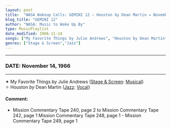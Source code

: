 ```yaml
---
layout: post
title:  "NASA Wakeup Calls: GEMINI 12 ✧ Houston by Dean Martin ✦ November 14, 1966"
blog_title: "GEMINI 12"
author: "NASA: Music to Wake Up By"
type: MusicPlaylist
date_modified: 1966-11-14
songs: ["My Favorite Things by Julie Andrews", "Houston by Dean Martin"]
genres: ["Stage & Screen","Jazz"]
---
```


----
### DATE: November 14, 1966
----
✦ My Favorite Things *by* Julie Andrews ([Stage & Screen](https://www.discogs.com/genre/Stage%20%26%20Screen): [Musical](https://www.discogs.com/style/Musical)) <a target="blank_" href="https://www.discogs.com/Julie-Andrews-Christopher-Plummer-Edelweiss-My-Favorite-Things/release/1465232">
    <i class="fas fa-compact-disc"
       title="Discogs entry for this song"
       alt="Discogs entry for this song"
       style="font-size: 1.1em;"></i></a>
      &nbsp;<br />
✧ Houston *by* Dean Martin ([Jazz](https://www.discogs.com/genre/Jazz): [Vocal](https://www.discogs.com/style/Vocal)) <a target="blank_" href="https://www.discogs.com/Dean-Martin-Houston/master/1349741">
    <i class="fas fa-compact-disc"
       title="Discogs entry for this song"
       alt="Discogs entry for this song"
       style="font-size: 1.1em;"></i></a>
    

#### Comment:
* Mission Commentary Tape 240, page 2 to Mission Commentary Tape 242, page 1
Mission Commentary Tape 248, page 1 - Mission Commentary Tape 249, page 1



<br/>
<center>
	<a target="_blank"
	   href="https://twitter.com/intent/tweet?hashtags=Space,NASA,Playlist,NASAWakeupCalls,SpaceProgram&text=🚀 {{ page.author}}, '{{ page.songs.first }}' {{ page.title }}, {{ site.url }}{{ page.url }}&via=nasawakeupcalls"><i class="fab fa-twitter" title="Tweet this page" alt="Tweet this page" style="font-size: 1.3em;"></i></a>
	&nbsp; 	<i class="fas fa-user-astronaut" style="font-size: 1.5em;"></i> &nbsp;
    <a id="custom_amazon_link"
       type="amzn" search="#"
       category="popular music">
    <i class="fab fa-amazon" style="font-size: 1.3em;"></i></a>
</center>

<!-- Randomly resolve an individual entry from a song array -->
<script src="/assets/javascript/seedrandom.min.js"></script>
<script>
  var wake_me_up = ["My Favorite Things by Julie Andrews", "Houston by Dean Martin"];
  var prng = new Math.seedrandom();
  function randomSong() {
    song = wake_me_up[Math.floor(Math.random() * wake_me_up.length)];
    var amazon_link = document.getElementById("custom_amazon_link");
    amazon_link.setAttribute("search", song);
  }
  window.onload = randomSong();
</script>
